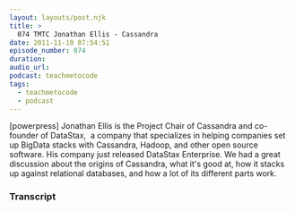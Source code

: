 ```yaml
---
layout: layouts/post.njk
title: >
  074 TMTC Jonathan Ellis - Cassandra
date: 2011-11-10 07:54:51
episode_number: 074
duration:
audio_url:
podcast: teachmetocode
tags:
  - teachmetocode
  - podcast
---
```


[powerpress] Jonathan Ellis is the Project Chair of Cassandra and co-founder of DataStax, &nbsp;a company that specializes in helping companies set up BigData stacks with Cassandra, Hadoop, and other open source software. His company just released DataStax Enterprise. We had a great discussion about the origins of Cassandra, what it's good at, how it stacks up against relational databases, and how a lot of its different parts work.

### Transcript

